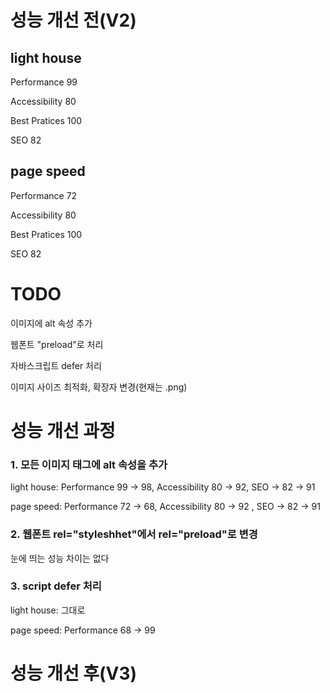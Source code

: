 # 성능 개선 전(V2)
## light house
Performance    99

Accessibility  80

Best Pratices  100

SEO            82


## page speed
Performance    72

Accessibility  80

Best Pratices  100

SEO            82

# TODO
이미지에 alt 속성 추가

웹폰트 "preload"로 처리

자바스크립트 defer 처리

이미지 사이즈 최적화, 확장자 변경(현재는 .png)

# 성능 개선 과정
### 1. 모든 이미지 태그에 alt 속성을 추가

light house: Performance 99 -> 98, Accessibility 80 -> 92, SEO -> 82 -> 91

page speed: Performance 72 -> 68, Accessibility 80 -> 92 , SEO -> 82 -> 91


### 2. 웹폰트 rel="styleshhet"에서 rel="preload"로 변경

눈에 띄는 성능 차이는 없다

### 3. script defer 처리

light house: 그대로

page speed: Performance 68 -> 99


# 성능 개선 후(V3)
